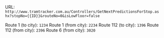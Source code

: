 
URL:
`http://www.tramtracker.com.au/Controllers/GetNextPredictionsForStop.ashx?stopNo={{ID}}&routeNo=0&isLowFloor=false`

Route 1 (to city): `1234`
Route 1 (from city): `2234`
Route 112 (to city): `1396`
Route 112 (from city): `2396`
Route 6 (from city): `3020`
